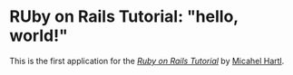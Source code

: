 # RUby on Rails Tutorial: "hello, world!"

This is the first application for the [*Ruby on Rails Tutorial*](http://www.railstutorial.org/)
by [Micahel Hartl](http://www.michaelhartl.com/).